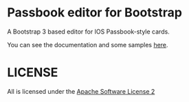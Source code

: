 Passbook editor for Bootstrap
=============================

A Bootstrap 3 based editor for IOS Passbook-style cards.

You can see the documentation and some samples
[here](http://rawgithub.com/usrz/bootstrap-passbook/master/passbook.html?).

LICENSE
=======

All is licensed under the [Apache Software License 2](LICENSE.md)
